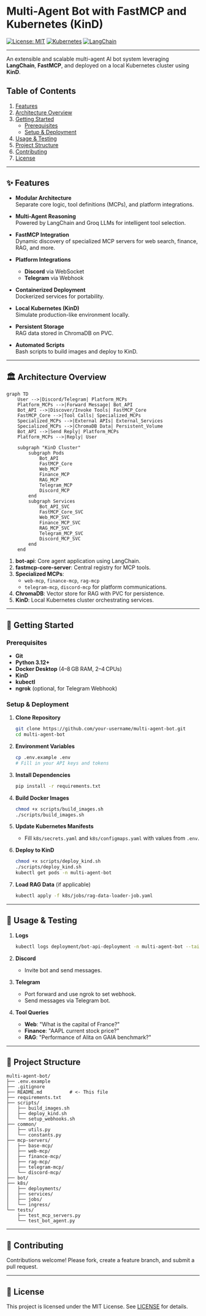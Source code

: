 # Multi-Agent Bot with FastMCP and Kubernetes (KinD)

[![License: MIT](https://img.shields.io/badge/License-MIT-blue.svg)](LICENSE)
[![Kubernetes](https://img.shields.io/badge/Kubernetes-KinD-brightgreen.svg)](https://kind.sigs.k8s.io/)
[![LangChain](https://img.shields.io/badge/LangChain-Agentic-orange.svg)](https://github.com/langchain-ai/langchain)

---

An extensible and scalable multi-agent AI bot system leveraging **LangChain**, **FastMCP**, and deployed on a local Kubernetes cluster using **KinD**.

## Table of Contents

1. [Features](#features)
2. [Architecture Overview](#architecture-overview)
3. [Getting Started](#getting-started)
   - [Prerequisites](#prerequisites)
   - [Setup & Deployment](#setup--deployment)
4. [Usage & Testing](#usage--testing)
5. [Project Structure](#project-structure)
6. [Contributing](#contributing)
7. [License](#license)

---

## ✨ Features

- **Modular Architecture**  
  Separate core logic, tool definitions (MCPs), and platform integrations.

- **Multi-Agent Reasoning**  
  Powered by LangChain and Groq LLMs for intelligent tool selection.

- **FastMCP Integration**  
  Dynamic discovery of specialized MCP servers for web search, finance, RAG, and more.

- **Platform Integrations**  
  - **Discord** via WebSocket  
  - **Telegram** via Webhook

- **Containerized Deployment**  
  Dockerized services for portability.

- **Local Kubernetes (KinD)**  
  Simulate production-like environment locally.

- **Persistent Storage**  
  RAG data stored in ChromaDB on PVC.

- **Automated Scripts**  
  Bash scripts to build images and deploy to KinD.

---

## 🏛️ Architecture Overview

```mermaid
graph TD
    User -->|Discord/Telegram| Platform_MCPs
    Platform_MCPs -->|Forward Message| Bot_API
    Bot_API -->|Discover/Invoke Tools| FastMCP_Core
    FastMCP_Core -->|Tool Calls| Specialized_MCPs
    Specialized_MCPs -->|External APIs| External_Services
    Specialized_MCPs -->|ChromaDB Data| Persistent_Volume
    Bot_API -->|Send Reply| Platform_MCPs
    Platform_MCPs -->|Reply| User

    subgraph "KinD Cluster"
        subgraph Pods
            Bot_API
            FastMCP_Core
            Web_MCP
            Finance_MCP
            RAG_MCP
            Telegram_MCP
            Discord_MCP
        end
        subgraph Services
            Bot_API_SVC
            FastMCP_Core_SVC
            Web_MCP_SVC
            Finance_MCP_SVC
            RAG_MCP_SVC
            Telegram_MCP_SVC
            Discord_MCP_SVC
        end
    end
```

1. **bot-api**: Core agent application using LangChain.
2. **fastmcp-core-server**: Central registry for MCP tools.
3. **Specialized MCPs**:  
   - `web-mcp`, `finance-mcp`, `rag-mcp`  
   - `telegram-mcp`, `discord-mcp` for platform communications.
4. **ChromaDB**: Vector store for RAG with PVC for persistence.
5. **KinD**: Local Kubernetes cluster orchestrating services.

---

## 🚀 Getting Started

### Prerequisites

- **Git**  
- **Python 3.12+**  
- **Docker Desktop** (4–8 GB RAM, 2–4 CPUs)  
- **KinD**  
- **kubectl**  
- **ngrok** (optional, for Telegram Webhook)

### Setup & Deployment

1. **Clone Repository**

   ```bash
   git clone https://github.com/your-username/multi-agent-bot.git
   cd multi-agent-bot
   ```

2. **Environment Variables**

   ```bash
   cp .env.example .env
   # Fill in your API keys and tokens
   ```

3. **Install Dependencies**

   ```bash
   pip install -r requirements.txt
   ```

4. **Build Docker Images**

   ```bash
   chmod +x scripts/build_images.sh
   ./scripts/build_images.sh
   ```

5. **Update Kubernetes Manifests**

   - Fill `k8s/secrets.yaml` and `k8s/configmaps.yaml` with values from `.env`.

6. **Deploy to KinD**

   ```bash
   chmod +x scripts/deploy_kind.sh
   ./scripts/deploy_kind.sh
   kubectl get pods -n multi-agent-bot
   ```

7. **Load RAG Data** (if applicable)

   ```bash
   kubectl apply -f k8s/jobs/rag-data-loader-job.yaml
   ```

---

## 🧪 Usage & Testing

1. **Logs**

   ```bash
   kubectl logs deployment/bot-api-deployment -n multi-agent-bot --tail 50
   ```

2. **Discord**

   - Invite bot and send messages.

3. **Telegram**

   - Port forward and use ngrok to set webhook.
   - Send messages via Telegram bot.

4. **Tool Queries**

   - **Web**: "What is the capital of France?"
   - **Finance**: "AAPL current stock price?"
   - **RAG**: "Performance of Alita on GAIA benchmark?"

---

## 📁 Project Structure

```
multi-agent-bot/
├── .env.example
├── .gitignore
├── README.md          # <- This file
├── requirements.txt
├── scripts/
│   ├── build_images.sh
│   ├── deploy_kind.sh
│   └── setup_webhooks.sh
├── common/
│   ├── utils.py
│   └── constants.py
├── mcp-servers/
│   ├── base-mcp/
│   ├── web-mcp/
│   ├── finance-mcp/
│   ├── rag-mcp/
│   ├── telegram-mcp/
│   └── discord-mcp/
├── bot/
├── k8s/
│   ├── deployments/
│   ├── services/
│   ├── jobs/
│   └── ingress/
└── tests/
    ├── test_mcp_servers.py
    └── test_bot_agent.py
```

---

## 🤝 Contributing

Contributions welcome! Please fork, create a feature branch, and submit a pull request.

---

## 📄 License

This project is licensed under the MIT License. See [LICENSE](LICENSE) for details.
